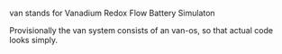 van stands for Vanadium Redox Flow Battery Simulaton

Provisionally the van system consists of an van-os,
so that actual code looks simply.
